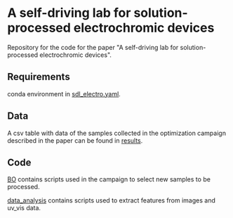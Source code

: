# A self-driving lab for solution-processed electrochromic devices

Repository for the code for the paper "A self-driving lab for solution-processed electrochromic devices".

## Requirements

conda environment in [sdl_electro.yaml](sdl_electro.yaml).

## Data

A csv table with data of the samples collected in the optimization campaign described in the paper can be found in [results](results).

## Code

[BO](BO) contains scripts used in the campaign to select new samples to be processed.

[data_analysis](data_analysis) contains scripts used to extract features from images and uv_vis data.
 
